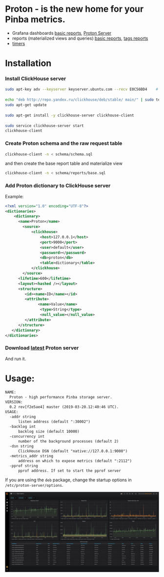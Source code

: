# Proton - is the new home for your Pinba metrics.

-  Grafana dashboards [basic reports](examples/grafana/report.json), [Proton Server](examples/grafana/proton-server.json)
-  reports (materialized views and queries) [basic reports](examples/reports/basic.md), [tags reports](examples/reports/tags.md)
-  [timers](https://github.com/tony2001/pinba_engine/wiki/PHP-extension#pinba_timer_start)

# Installation

### Install ClickHouse server

```sh
sudo apt-key adv --keyserver keyserver.ubuntu.com --recv E0C56BD4    # optional

echo "deb http://repo.yandex.ru/clickhouse/deb/stable/ main/" | sudo tee /etc/apt/sources.list.d/clickhouse.list
sudo apt-get update

sudo apt-get install -y clickhouse-server clickhouse-client

sudo service clickhouse-server start
clickhouse-client
```

### Create Proton schema and the raw request table

```sh
clickhouse-client -n < schema/schema.sql
```

and then create the base report table and materialize view

```sh
clickhouse-client -n < schema/reports/base.sql
```

### Add Proton dictionary to ClickHouse server

Example:

```xml
<?xml version="1.0" encoding="UTF-8"?>
<dictionaries>
    <dictionary>
      <name>Proton</name>
        <source>
            <clickhouse>
                <host>127.0.0.1</host>
                <port>9000</port>
                <user>default</user>
                <password></password>
                <db>proton</db>
                <table>dictionary</table>
            </clickhouse>
        </source>
      <lifetime>600</lifetime>
      <layout><hashed /></layout>
      <structure>
         <id><name>ID</name></id>
         <attribute>
               <name>Value</name>
                <type>String</type>
                <null_value></null_value>
         </attribute>
      </structure>
   </dictionary>
</dictionaries>
```

### Download [latest](https://github.com/ClickHouse-Ninja/Proton/releases) Proton server

And run it.

# Usage:

```
NAME:
  Proton - high performance Pinba storage server.
VERSION:
  0.2 rev[f2e5ae4] master (2019-03-20.12:40:46 UTC).
USAGE:
  -addr string
      listen address (default ":30002")
  -backlog int
      backlog size (default 10000)
  -concurrency int
      number of the background processes (default 2)
  -dsn string
      ClickHouse DSN (default "native://127.0.0.1:9000")
  -metrics_addr string
      address on which to expose metrics (default ":2112")
  -pprof string
      pprof address. If set to start the pprof server
```

If you are using the `deb` package, change the startup options in `/etc/proton-server/options`.

![Grafana basic reports](/assets/grafana-basic-reports.png)
